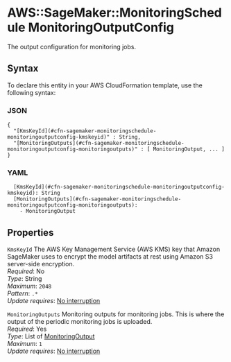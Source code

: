 # AWS::SageMaker::MonitoringSchedule MonitoringOutputConfig<a name="aws-properties-sagemaker-monitoringschedule-monitoringoutputconfig"></a>

The output configuration for monitoring jobs\.

## Syntax<a name="aws-properties-sagemaker-monitoringschedule-monitoringoutputconfig-syntax"></a>

To declare this entity in your AWS CloudFormation template, use the following syntax:

### JSON<a name="aws-properties-sagemaker-monitoringschedule-monitoringoutputconfig-syntax.json"></a>

```
{
  "[KmsKeyId](#cfn-sagemaker-monitoringschedule-monitoringoutputconfig-kmskeyid)" : String,
  "[MonitoringOutputs](#cfn-sagemaker-monitoringschedule-monitoringoutputconfig-monitoringoutputs)" : [ MonitoringOutput, ... ]
}
```

### YAML<a name="aws-properties-sagemaker-monitoringschedule-monitoringoutputconfig-syntax.yaml"></a>

```
  [KmsKeyId](#cfn-sagemaker-monitoringschedule-monitoringoutputconfig-kmskeyid): String
  [MonitoringOutputs](#cfn-sagemaker-monitoringschedule-monitoringoutputconfig-monitoringoutputs): 
    - MonitoringOutput
```

## Properties<a name="aws-properties-sagemaker-monitoringschedule-monitoringoutputconfig-properties"></a>

`KmsKeyId`  <a name="cfn-sagemaker-monitoringschedule-monitoringoutputconfig-kmskeyid"></a>
The AWS Key Management Service \(AWS KMS\) key that Amazon SageMaker uses to encrypt the model artifacts at rest using Amazon S3 server\-side encryption\.  
*Required*: No  
*Type*: String  
*Maximum*: `2048`  
*Pattern*: `.*`  
*Update requires*: [No interruption](https://docs.aws.amazon.com/AWSCloudFormation/latest/UserGuide/using-cfn-updating-stacks-update-behaviors.html#update-no-interrupt)

`MonitoringOutputs`  <a name="cfn-sagemaker-monitoringschedule-monitoringoutputconfig-monitoringoutputs"></a>
Monitoring outputs for monitoring jobs\. This is where the output of the periodic monitoring jobs is uploaded\.  
*Required*: Yes  
*Type*: List of [MonitoringOutput](aws-properties-sagemaker-monitoringschedule-monitoringoutput.md)  
*Maximum*: `1`  
*Update requires*: [No interruption](https://docs.aws.amazon.com/AWSCloudFormation/latest/UserGuide/using-cfn-updating-stacks-update-behaviors.html#update-no-interrupt)
